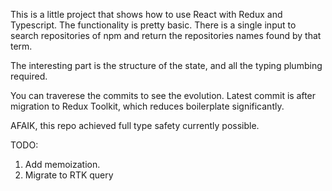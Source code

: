 This is a little project that shows how to use React with Redux and Typescript.
The functionality is pretty basic. There is a single input to search repositories of npm and return the repositories names found by that term.

The interesting part is the structure of the state, and all the typing plumbing required.

You can traverese the commits to see the evolution. Latest commit is after migration to Redux Toolkit, which reduces boilerplate significantly.

AFAIK, this repo achieved full type safety currently possible.

TODO:

1. Add memoization.
2. Migrate to RTK query
